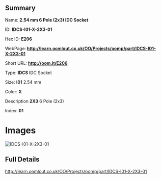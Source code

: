 

## Summary
 
Name: __2.54 mm 6 Pole (2x3) IDC Socket__

ID: __IDCS-I01-X-2X3-01__

Hex ID: __E206__

WebPage: __http://learn.oomlout.co.uk/OO/Projects/oomp/part/IDCS-I01-X-2X3-01__

Short URL: __http://oom.lt/E206__


Type: __IDCS__ IDC Socket 

Size: __I01__ 2.54 mm 

Color: __X__  

Description __2X3__ 6 Pole (2x3) 

Index: __01__


 # Images
![IDCS-I01-X-2X3-01](http://oomlout.com/oomp-gen/parts/IDCS-I01-X-2X3-01/IDCS-I01-X-2X3-01_420.jpg)



 ## Full Details

 http://learn.oomlout.co.uk/OO/Projects/oomp/part/IDCS-I01-X-2X3-01














